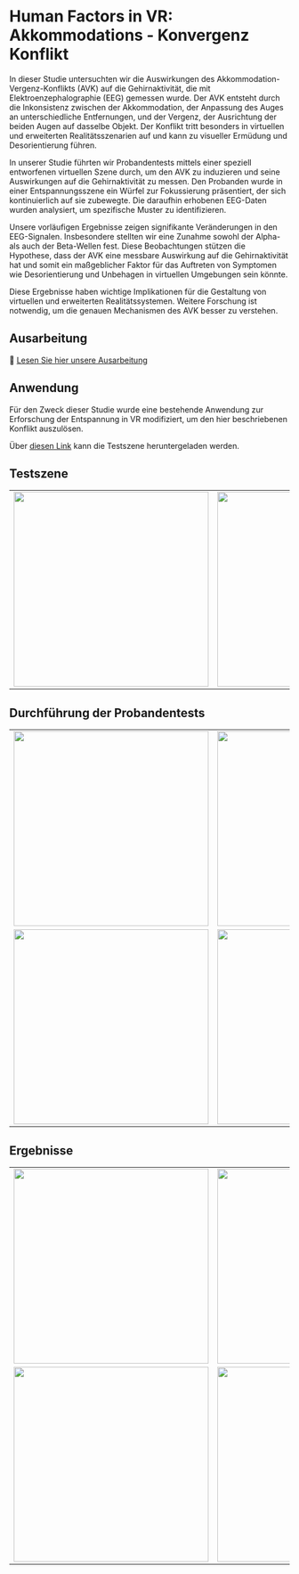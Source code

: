 # Human Factors in VR: Akkommodations - Konvergenz Konflikt

In dieser Studie untersuchten wir die Auswirkungen des Akkommodation-Vergenz-Konflikts (AVK) auf die Gehirnaktivität, die mit Elektroenzephalographie (EEG) gemessen wurde. Der AVK entsteht durch die Inkonsistenz zwischen der Akkommodation, der Anpassung des Auges an unterschiedliche Entfernungen, und der Vergenz, der Ausrichtung der beiden Augen auf dasselbe Objekt. Der Konflikt tritt besonders in virtuellen und erweiterten Realitätsszenarien auf und kann zu visueller Ermüdung und Desorientierung führen.

In unserer Studie führten wir Probandentests mittels einer speziell entworfenen virtuellen Szene durch, um den AVK zu induzieren und seine Auswirkungen auf die Gehirnaktivität zu messen. Den Probanden wurde in einer Entspannungsszene ein Würfel zur Fokussierung präsentiert, der sich kontinuierlich auf sie zubewegte. Die daraufhin erhobenen EEG-Daten wurden analysiert, um spezifische Muster zu identifizieren.

Unsere vorläufigen Ergebnisse zeigen signifikante Veränderungen in den EEG-Signalen. Insbesondere stellten wir eine Zunahme sowohl der Alpha- als auch der Beta-Wellen fest. Diese Beobachtungen stützen die Hypothese, dass der AVK eine messbare Auswirkung auf die Gehirnaktivität hat und somit ein maßgeblicher Faktor für das Auftreten von Symptomen wie Desorientierung und Unbehagen in virtuellen Umgebungen sein könnte.

Diese Ergebnisse haben wichtige Implikationen für die Gestaltung von virtuellen und erweiterten Realitätssystemen. Weitere Forschung ist notwendig, um die genauen Mechanismen des AVK besser zu verstehen.

## Ausarbeitung

📄 [Lesen Sie hier unsere Ausarbeitung](./ausarbeitung.pdf)


## Anwendung

Für den Zweck dieser Studie wurde eine bestehende Anwendung zur Erforschung der Entspannung in VR modifiziert, um den hier beschriebenen Konflikt auszulösen.

Über [diesen Link](https://github.com/athaeck/HuFacinExpertenTest) kann die Testszene heruntergeladen werden.

## Testszene

<table>
  <tr>
    <td>
      <img src="./assets/01.jpg" width="350" />
    </td>
    <td>
        <img src="./assets/00.jpg" width="350" />
    </td>
    <td>
        <img src="./assets/02.jpg" width="350" />
    </td>
  </tr>
</table>

## Durchführung der Probandentests

<table>
  <tr>
    <td>
      <img src="./assets/probandentest_00.jpg" width="350" />
    </td>
    <td>
        <img src="./assets/probandentest_01.jpg" width="350" />
    </td>
  </tr>
  <tr>
        <td>
      <img src="./assets/probandentest_02.jpg" width="350" />
    </td>
    <td>
        <img src="./assets/probandentest_03.jpg" width="350" />
    </td>
  </tr>
</table>

## Ergebnisse

<table>
  <tr>
    <td>
      <img src="./assets/Collection3DMapping.jpg" width="350" />
    </td>
    <td>
        <img src="./assets/ThetaT8.png" width="350" />
    </td>
  </tr>
  <tr>
        <td>
      <img src="./assets/BetaT8.png" width="350" />
    </td>
    <td>
        <img src="./assets/Signifikanzen.png" width="350" />
    </td>
  </tr>
</table>
